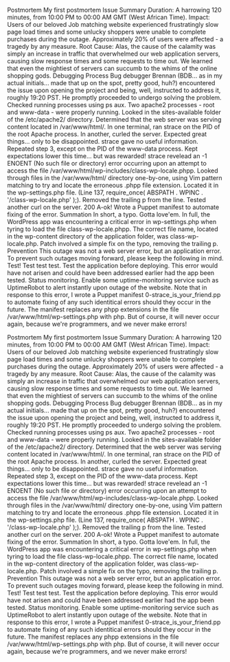 Postmortem
My first postmortem
Issue Summary
Duration: A harrowing 120 minutes, from 10:00 PM to 00:00 AM GMT (West African Time).
Impact: Users of our beloved Job matching website experienced frustratingly slow page load times and some unlucky shoppers were unable to complete purchases during the outage. Approximately 20% of users were affected - a tragedy by any measure.
Root Cause: Alas, the cause of the calamity was simply an increase in traffic that overwhelmed our web application servers, causing slow response times and some requests to time out. We learned that even the mightiest of servers can succumb to the whims of the online shopping gods.
Debugging Process Bug debugger Brennan (BDB... as in my actual initials... made that up on the spot, pretty good, huh?) encountered the issue upon opening the project and being, well, instructed to address it, roughly 19:20 PST. He promptly proceeded to undergo solving the problem.
Checked running processes using ps aux. Two apache2 processes - root and www-data - were properly running.
Looked in the sites-available folder of the /etc/apache2/ directory. Determined that the web server was serving content located in /var/www/html/.
In one terminal, ran strace on the PID of the root Apache process. In another, curled the server. Expected great things... only to be disappointed. strace gave no useful information.
Repeated step 3, except on the PID of the www-data process. Kept expectations lower this time... but was rewarded! strace revelead an -1 ENOENT (No such file or directory) error occurring upon an attempt to access the file /var/www/html/wp-includes/class-wp-locale.phpp.
Looked through files in the /var/www/html/ directory one-by-one, using Vim pattern matching to try and locate the erroneous .phpp file extension. Located it in the wp-settings.php file. (Line 137, require_once( ABSPATH . WPINC . '/class-wp-locale.php' );).
Removed the trailing p from the line.
Tested another curl on the server. 200 A-ok!
Wrote a Puppet manifest to automate fixing of the error.
Summation In short, a typo. Gotta love'em. In full, the WordPress app was encountering a critical error in wp-settings.php when tyring to load the file class-wp-locale.phpp. The correct file name, located in the wp-content directory of the application folder, was class-wp-locale.php.
Patch involved a simple fix on the typo, removing the trailing p.
Prevention This outage was not a web server error, but an application error. To prevent such outages moving forward, please keep the following in mind.
Test! Test test test. Test the application before deploying. This error would have not arisen and could have been addressed earlier had the app been tested.
Status monitoring. Enable some uptime-monitoring service such as UptimeRobot to alert instantly upon outage of the website.
Note that in response to this error, I wrote a Puppet manifest 0-strace_is_your_friend.pp to automate fixing of any such identitical errors should they occur in the future. The manifest replaces any phpp extensions in the file /var/www/html/wp-settings.php with php.
But of course, it will never occur again, because we're programmers, and we never make errors!



Postmortem
My first postmortem
Issue Summary
Duration: A harrowing 120 minutes, from 10:00 PM to 00:00 AM GMT (West African Time).
Impact: Users of our beloved Job matching website experienced frustratingly slow page load times and some unlucky shoppers were unable to complete purchases during the outage. Approximately 20% of users were affected - a tragedy by any measure.
Root Cause: Alas, the cause of the calamity was simply an increase in traffic that overwhelmed our web application servers, causing slow response times and some requests to time out. We learned that even the mightiest of servers can succumb to the whims of the online shopping gods.
Debugging Process Bug debugger Brennan (BDB... as in my actual initials... made that up on the spot, pretty good, huh?) encountered the issue upon opening the project and being, well, instructed to address it, roughly 19:20 PST. He promptly proceeded to undergo solving the problem.
Checked running processes using ps aux. Two apache2 processes - root and www-data - were properly running.
Looked in the sites-available folder of the /etc/apache2/ directory. Determined that the web server was serving content located in /var/www/html/.
In one terminal, ran strace on the PID of the root Apache process. In another, curled the server. Expected great things... only to be disappointed. strace gave no useful information.
Repeated step 3, except on the PID of the www-data process. Kept expectations lower this time... but was rewarded! strace revelead an -1 ENOENT (No such file or directory) error occurring upon an attempt to access the file /var/www/html/wp-includes/class-wp-locale.phpp.
Looked through files in the /var/www/html/ directory one-by-one, using Vim pattern matching to try and locate the erroneous .phpp file extension. Located it in the wp-settings.php file. (Line 137, require_once( ABSPATH . WPINC . '/class-wp-locale.php' );).
Removed the trailing p from the line.
Tested another curl on the server. 200 A-ok!
Wrote a Puppet manifest to automate fixing of the error.
Summation In short, a typo. Gotta love'em. In full, the WordPress app was encountering a critical error in wp-settings.php when tyring to load the file class-wp-locale.phpp. The correct file name, located in the wp-content directory of the application folder, was class-wp-locale.php.
Patch involved a simple fix on the typo, removing the trailing p.
Prevention This outage was not a web server error, but an application error. To prevent such outages moving forward, please keep the following in mind.
Test! Test test test. Test the application before deploying. This error would have not arisen and could have been addressed earlier had the app been tested.
Status monitoring. Enable some uptime-monitoring service such as UptimeRobot to alert instantly upon outage of the website.
Note that in response to this error, I wrote a Puppet manifest 0-strace_is_your_friend.pp to automate fixing of any such identitical errors should they occur in the future. The manifest replaces any phpp extensions in the file /var/www/html/wp-settings.php with php.
But of course, it will never occur again, because we're programmers, and we never make errors!




